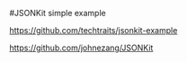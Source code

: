 #JSONKit simple example

https://github.com/techtraits/jsonkit-example

https://github.com/johnezang/JSONKit


